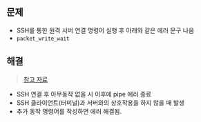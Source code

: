 ## 문제
- SSH를 통한 원격 서버 연결 명령어 실행 후 아래와 같은 에러 문구 나옴
- `packet_write_wait`

## 해결
> [참고 자료](https://musclebear.tistory.com/28)
- SSH 연결 후 아무동작 없을 시 이후에 pipe 에러 종료
- SSH 클라이언트(터미널)과 서버와의 상호작용을 하지 않을 때 발생
- 추가 동작 명령어를 작성하면 에러 해결됨.
